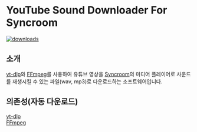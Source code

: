 # YouTube Sound Downloader For Syncroom 
[<img src="https://img.shields.io/github/downloads/kim-yoa/YouTube-Sound-Downloader-For-Syncroom/total.svg?style=for-the-badge" alt="downloads">](https://github.com/kim-yoa/YouTube-Sound-Downloader-For-Syncroom/releases/latest)
## 소개
[yt-dlp](https://github.com/yt-dlp/yt-dlp)와 [FFmpeg](https://ffmpeg.org/)를 사용하여 유튜브 영상을 [Syncroom](https://syncroom.yamaha.com/global/)의 미디어 플레이어로 사운드를 재생시킬 수 있는 파일(wav, mp3)로 다운로드하는 소프트웨어입니다.
## 의존성(자동 다운로드)
[yt-dlp](https://github.com/yt-dlp/yt-dlp)   
[FFmpeg](https://ffmpeg.org/)